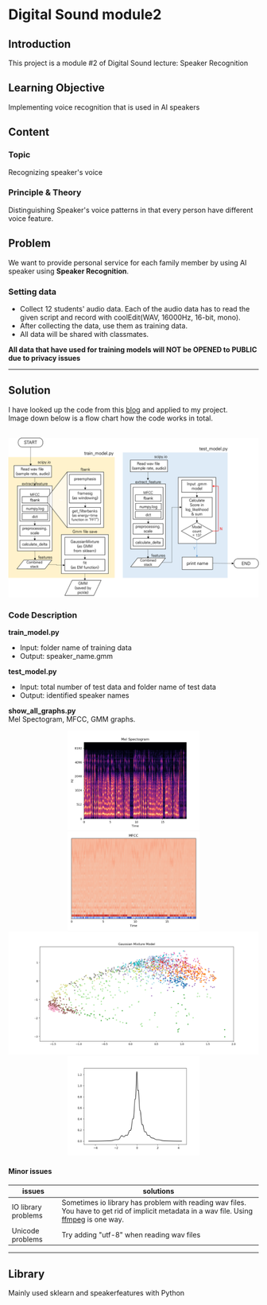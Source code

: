 # Digital Sound module2

## Introduction
This project is a module #2 of Digital Sound lecture: Speaker Recognition  

## Learning Objective
Implementing voice recognition that is used in AI speakers 

## Content

### Topic
Recognizing speaker's voice

### Principle & Theory
Distinguishing Speaker's voice patterns in that every person have different voice feature.

## Problem
We want to provide personal service for each family member by using AI speaker using **Speaker Recognition**.  

### Setting data
* Collect 12 students' audio data. Each of the audio data has to read the given script and record with coolEdit(WAV, 16000Hz, 16-bit, mono).
* After collecting the data, use them as training data. 
* All data will be shared with classmates.  

**All data that have used for training models will NOT be OPENED to PUBLIC due to privacy issues**

---
## Solution
I have looked up the code from this [blog](https://appliedmachinelearning.blog/2017/11/14/spoken-speaker-identification-based-on-gaussian-mixture-models-python-implementation/) and applied to my project.   
Image down below is a flow chart how the code works in total. <br><br>
<p align = "center">
<img src = "./img/python_code_explain.png"></img>
</p>

### Code Description
**train_model.py**  

* Input: folder name of training data 
* Output: speaker_name.gmm

**test_model.py**
* Input: total number of test data and folder name of test data
* Output: identified speaker names
  
**show_all_graphs.py**  
Mel Spectogram, MFCC, GMM graphs.
<p align = "center">
<img src = "./img/Mel_spectogram.png", height = 200></img>
<img src = "./img/MFCC.png", height = 200></img>
<img src = "./img/GaussianClustered.png", width = 535></img>
<img src = "./img/GaussianModel.png", height = 200></img>
</p>


#### Minor issues
issues | solutions
---|---  
IO library problems | Sometimes io library has problem with reading wav files. You have to get rid of implicit metadata in a wav file. Using [ffmpeg](www.ffmpeg.org) is one way.  
Unicode problems | Try adding "utf-8" when reading wav files

---

## Library
Mainly used sklearn and speakerfeatures with Python

